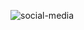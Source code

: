 ![social-media](https://user-images.githubusercontent.com/78965149/146816787-ebe78779-305c-4797-a1ef-46cc1d6dc8d4.png)
